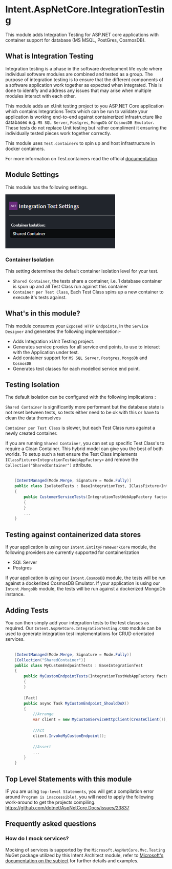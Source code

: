 ﻿# Intent.AspNetCore.IntegrationTesting

This module adds Integration Testing for ASP.NET core applications with container support for database (MS MSQL, PostGres, CosmosDB).

## What is Integration Testing

Integration testing is a phase in the software development life cycle where individual software modules are combined and tested as a group. The purpose of integration testing is to ensure that the different components of a software application work together as expected when integrated. This is done to identify and address any issues that may arise when multiple modules interact with each other.

This module adds an xUnit testing project to you ASP.NET Core application which contains Integrations Tests which can be run to validate your application is working end-to-end against containerized infrastructure like databases e.g. `MS SQL Server`, `Postgres`, `MongoDb` or `CosmosDB Emulator`. These tests do not replace Unit testing but rather compliment it ensuring the individually tested pieces work together correctly.

This module uses `Test.containers` to spin up and host infrastructure in docker containers.

For more information on Test.containers read the official [documentation](https://testcontainers.com/).

## Module Settings

This module has the following settings.

![Integration Testing Settings](images/integration-test-settings.png)

### Container Isolation

This setting determines the default container isolation level for your test.

- `Shared Container`, the tests share a container, i.e. 1 database container is spun up and all Test Class run against this container
- `Container per Test Class`, Each Test Class spins up a new container to execute it's tests against.

## What's in this module?

This module consumes your `Exposed HTTP Endpoints`, in the `Service Designer` and generates the following implementation:-

- Adds Integration xUnit Testing project.
- Generates service proxies for all service end points, to use to interact with the Application under test.
- Add container support for `MS SQL Server`, `Postgres`, `MongoDb` and `CosmosDB`
- Generates test classes for each modelled service end point.

## Testing Isolation

The default isolation can be configured with the following implications :

`Shared Container` is significantly more performant but the database state is not reset between tests, so tests either need to be ok with this or have to clean the data themselves

`Container per Test Class` is slower, but each Test Class runs against a newly created container.

If you are running `Shared Container`, you can set up specific Test Class's to require a Clean Container. This hybrid model can give you the best of both worlds. To setup such a test ensure the Test Class implements `IClassFixture<IntegrationTestWebAppFactory>` and remove the `Collection("SharedContainer")` attribute.

```csharp

    [IntentManaged(Mode.Merge, Signature = Mode.Fully)]
    public class IsolatedTests : BaseIntegrationTest, IClassFixture<IntegrationTestWebAppFactory>
    {
        public CustomerServiceTests(IntegrationTestWebAppFactory factory) : base(factory)
        {
        }
        ...
    }
```

## Testing against containerized data stores

If your application is using our `Intent.EntityFrameworkCore` module, the following providers are currently supported for containerization

- SQL Server
- Postgres

If your application is using our `Intent.CosmosDB` module, the tests will be run against a dockerized CosmosDB Emulator.
If your application is using our `Intent.MongoDb` module, the tests will be run against a dockerized MongoDb instance.

## Adding Tests

You can then simply add your integration tests to the test classes as required.
Our `Intent.AspNetCore.IntegrationTesting.CRUD` module can be used to generate integration test implementations for CRUD orientated services.

```csharp

    [IntentManaged(Mode.Merge, Signature = Mode.Fully)]
    [Collection("SharedContainer")]
    public class MyCustomEndpointTests : BaseIntegrationTest
    {
        public MyCustomEndpointTests(IntegrationTestWebAppFactory factory) : base(factory)
        {
        }

        [Fact]
        public async Task MyCustomEndpoint_ShouldDoX()
        {
            //Arrange
            var client = new MyCustomServiceHttpClient(CreateClient());

            //Act
            client.InvokeMyCustomEndpoint();

            //Assert
            ...
        }
    }
```

## Top Level Statements with this module

IF you are using `top-level Statements`, you will get a compilation error around `Program is inaccessible!`, you will need to apply the following work-around to get the projects compiling. https://github.com/dotnet/AspNetCore.Docs/issues/23837

## Frequently asked questions

### How do I mock services?

Mocking of services is supported by the `Microsoft.AspNetCore.Mvc.Testing` NuGet package utilized by this Intent Architect module, refer to [Microsoft's documentation on the subject](https://learn.microsoft.com/aspnet/core/test/integration-tests#inject-mock-services) for further details and examples.
